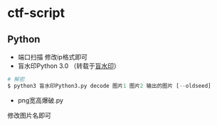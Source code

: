 # ctf-script
## Python
- 端口扫描
修改ip格式即可
- 盲水印Python 3.0 （转载于[盲水印](https://github.com/chishaxie/BlindWaterMark#blindwatermark)）
```python
# 解密
$ python3 盲水印Python3.py decode 图片1 图片2 输出的图片 [--oldseed]
```
- png宽高爆破.py

修改图片名即可
